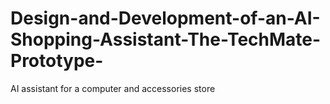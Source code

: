 # Design-and-Development-of-an-AI-Shopping-Assistant-The-TechMate-Prototype-
AI assistant for a computer and accessories store
